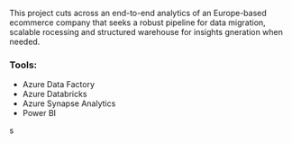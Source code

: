 This project cuts across an end-to-end analytics of an Europe-based ecommerce company that seeks a robust pipeline for data migration, scalable rocessing and structured warehouse for insights gneration when needed.

### Tools:
- Azure Data Factory
- Azure Databricks
- Azure Synapse Analytics
- Power BI

s
